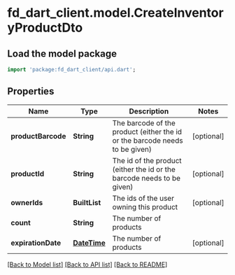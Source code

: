 # fd_dart_client.model.CreateInventoryProductDto

## Load the model package
```dart
import 'package:fd_dart_client/api.dart';
```

## Properties
Name | Type | Description | Notes
------------ | ------------- | ------------- | -------------
**productBarcode** | **String** | The barcode of the product (either the id or the barcode needs to be given) | [optional] 
**productId** | **String** | The id of the product (either the id or the barcode needs to be given) | [optional] 
**ownerIds** | **BuiltList<String>** | The ids of the user owning this product | [optional] 
**count** | **String** | The number of products | 
**expirationDate** | [**DateTime**](DateTime.md) | The number of products | [optional] 

[[Back to Model list]](../README.md#documentation-for-models) [[Back to API list]](../README.md#documentation-for-api-endpoints) [[Back to README]](../README.md)


